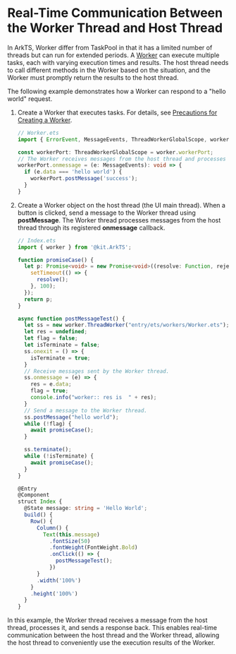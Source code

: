 # Real-Time Communication Between the Worker Thread and Host Thread
<!--Kit: ArkTS-->
<!--Subsystem: CommonLibrary-->
<!--Owner: @lijiamin2025-->
<!--Designer: @weng-changcheng-->
<!--Tester: @kirl75; @zsw_zhushiwei-->
<!--Adviser: @ge-yafang-->


In ArkTS, Worker differ from TaskPool in that it has a limited number of threads but can run for extended periods. A [Worker](worker-introduction.md) can execute multiple tasks, each with varying execution times and results. The host thread needs to call different methods in the Worker based on the situation, and the Worker must promptly return the results to the host thread.


The following example demonstrates how a Worker can respond to a "hello world" request.


1. Create a Worker that executes tasks. For details, see [Precautions for Creating a Worker](worker-introduction.md#precautions-for-creating-a-worker).

   ```ts
   // Worker.ets
   import { ErrorEvent, MessageEvents, ThreadWorkerGlobalScope, worker } from '@kit.ArkTS';
   
   const workerPort: ThreadWorkerGlobalScope = worker.workerPort;
   // The Worker receives messages from the host thread and processes them accordingly.
   workerPort.onmessage = (e: MessageEvents): void => {
     if (e.data === 'hello world') {
       workerPort.postMessage('success');
     }
   }
   ```
   <!-- @[create_worker_execute_multi_task](https://gitcode.com/openharmony/applications_app_samples/blob/master/code/DocsSample/ArkTS/ArkTsConcurrent/ConcurrentThreadCommunication/InterThreadCommunicationScenario/entry/src/main/ets/workers/Worker.ets) -->

2. Create a Worker object on the host thread (the UI main thread). When a button is clicked, send a message to the Worker thread using **postMessage**. The Worker thread processes messages from the host thread through its registered **onmessage** callback.

   ```ts
   // Index.ets
   import { worker } from '@kit.ArkTS';
   
   function promiseCase() {
     let p: Promise<void> = new Promise<void>((resolve: Function, reject: Function) => {
       setTimeout(() => {
         resolve();
       }, 100);
     });
     return p;
   }
   
   async function postMessageTest() {
     let ss = new worker.ThreadWorker("entry/ets/workers/Worker.ets");
     let res = undefined;
     let flag = false;
     let isTerminate = false;
     ss.onexit = () => {
       isTerminate = true;
     }
     // Receive messages sent by the Worker thread.
     ss.onmessage = (e) => {
       res = e.data;
       flag = true;
       console.info("worker:: res is  " + res);
     }
     // Send a message to the Worker thread.
     ss.postMessage("hello world");
     while (!flag) {
       await promiseCase();
     }
   
     ss.terminate();
     while (!isTerminate) {
       await promiseCase();
     }
   }
   
   @Entry
   @Component
   struct Index {
     @State message: string = 'Hello World';
     build() {
       Row() {
         Column() {
           Text(this.message)
             .fontSize(50)
             .fontWeight(FontWeight.Bold)
             .onClick(() => {
               postMessageTest();
             })
         }
         .width('100%')
       }
       .height('100%')
     }
   }
   ```
   <!-- @[respond_worker_instant_message](https://gitcode.com/openharmony/applications_app_samples/blob/master/code/DocsSample/ArkTS/ArkTsConcurrent/ConcurrentThreadCommunication/InterThreadCommunicationScenario/entry/src/main/ets/managers/WorkerCommunicatesWithMainthread.ets) -->


In this example, the Worker thread receives a message from the host thread, processes it, and sends a response back. This enables real-time communication between the host thread and the Worker thread, allowing the host thread to conveniently use the execution results of the Worker.

